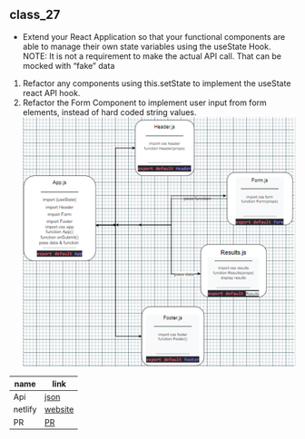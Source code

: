 ## class_27

* Extend your React Application so that your functional components are able to manage their own state variables using the useState Hook.
NOTE: It is not a requirement to make the actual API call. That can be mocked with “fake” data

1. Refactor any components using this.setState to implement the useState react API hook.
1. Refactor the Form Component to implement user input from form elements, instead of hard coded string values.
![uml](/images/uml.PNG)

|name|link|
|----|----|
|Api|[json](https://jsonplaceholder.typicode.com/posts )|
|netlify|[website](https://resty-mujahed-asac.netlify.app/)|
|PR|[PR](https://github.com/Mujahedyousef/RESTy-API/pull/11)|
